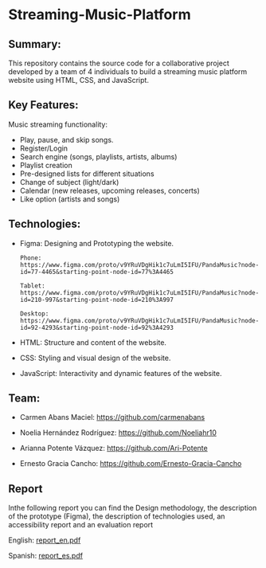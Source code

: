 # Streaming-Music-Platform

## Summary:

 This repository contains the source code for a collaborative project developed by a team of 4 individuals to build a streaming music platform website using HTML, CSS, and JavaScript.

## Key Features:

Music streaming functionality: 
  - Play, pause, and skip songs.
  - Register/Login
  - Search engine (songs, playlists, artists, albums)
  - Playlist creation
  - Pre-designed lists for different situations
  - Change of subject (light/dark)
  - Calendar (new releases, upcoming releases, concerts)
  - Like option (artists and songs)

## Technologies:

  - Figma: Designing and Prototyping the website.

        Phone: https://www.figma.com/proto/v9YRuVDgHik1c7uLmI5IFU/PandaMusic?node-id=77-4465&starting-point-node-id=77%3A4465
    
        Tablet: https://www.figma.com/proto/v9YRuVDgHik1c7uLmI5IFU/PandaMusic?node-id=210-997&starting-point-node-id=210%3A997 
    
        Desktop: https://www.figma.com/proto/v9YRuVDgHik1c7uLmI5IFU/PandaMusic?node-id=92-4293&starting-point-node-id=92%3A4293

  - HTML: Structure and content of the website.
  
  - CSS: Styling and visual design of the website.
  
  - JavaScript: Interactivity and dynamic features of the website.

## Team:

  - Carmen Abans Maciel: https://github.com/carmenabans
  
  - Noelia Hernández Rodríguez: https://github.com/Noeliahr10 
  
  - Arianna Potente Vázquez: https://github.com/Ari-Potente
  
  - Ernesto Gracia Cancho: https://github.com/Ernesto-Gracia-Cancho

## Report

Inthe following report you can find the Design methodology, the description of the prototype (Figma), the description of technologies used, an accessibility report and an evaluation report

English:
[report_en.pdf](https://github.com/carmenabans/Streaming-music-platform/files/14168942/doc.en_unlocked.pdf)


Spanish: 
[report_es.pdf](https://github.com/carmenabans/Streaming-music-platform/files/14169057/doc.pdf)





